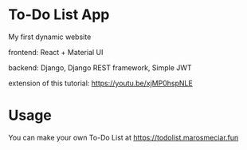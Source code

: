 # To-Do List App

My first dynamic website

frontend: React + Material UI

backend: Django, Django REST framework, Simple JWT

extension of this tutorial: https://youtu.be/xjMP0hspNLE

# Usage

You can make your own To-Do List at https://todolist.marosmeciar.fun
